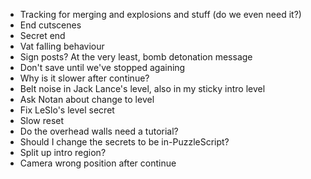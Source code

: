 - Tracking for merging and explosions and stuff (do we even need it?)
- End cutscenes
- Secret end
- Vat falling behaviour
- Sign posts? At the very least, bomb detonation message
- Don't save until we've stopped againing
- Why is it slower after continue?
- Belt noise in Jack Lance's level, also in my sticky intro level
- Ask Notan about change to level
- Fix LeSlo's level secret
- Slow reset
- Do the overhead walls need a tutorial?
- Should I change the secrets to be in-PuzzleScript?
- Split up intro region?
- Camera wrong position after continue
